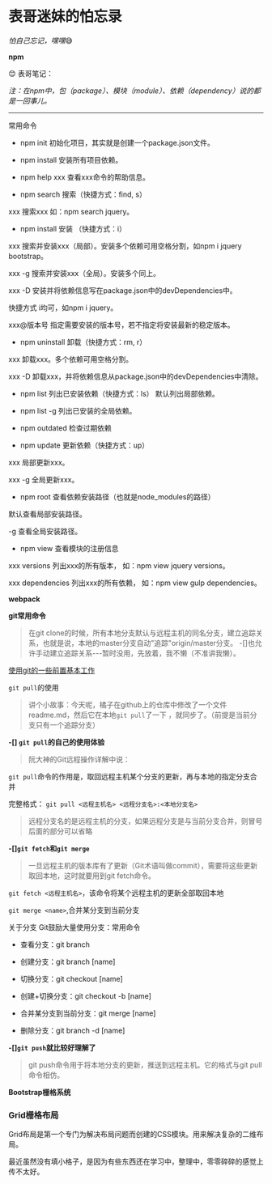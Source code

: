 # 表哥迷妹的怕忘录

*怕自己忘记，嘿嘿*:sweat_smile:


**npm**

:blush: 表哥笔记：

*注：在npm中，包（package）、模块（module）、依赖（dependency）说的都是一回事儿。* 

***

常用命令

* npm init 初始化项目，其实就是创建一个package.json文件。

* npm install 安装所有项目依赖。

* npm help xxx 查看xxx命令的帮助信息。

* npm search 搜索（快捷方式：find, s）

xxx 搜索xxx 如：npm search jquery。

* npm install 安装 （快捷方式：i）

xxx 搜索并安装xxx（局部）。安装多个依赖可用空格分割，如npm i jquery bootstrap。

xxx -g 搜索并安装xxx（全局）。安装多个同上。

xxx -D 安装并将依赖信息写在package.json中的devDependencies中。

快捷方式 i均可，如npm i jquery。

xxx@版本号 指定需要安装的版本号，若不指定将安装最新的稳定版本。

* npm uninstall 卸载（快捷方式：rm, r）

xxx 卸载xxx。多个依赖可用空格分割。

xxx -D 卸载xxx，并将依赖信息从package.json中的devDependencies中清除。

* npm list 列出已安装依赖（快捷方式：ls）
默认列出局部依赖。

* npm list -g 列出已安装的全局依赖。

* npm outdated 检查过期依赖

* npm update 更新依赖（快捷方式：up）

xxx 局部更新xxx。

xxx -g 全局更新xxx。

* npm root 查看依赖安装路径（也就是node_modules的路径）

默认查看局部安装路径。

-g 查看全局安装路径。

* npm view 查看模块的注册信息

xxx versions 列出xxx的所有版本， 如：npm view jquery versions。

xxx dependencies 列出xxx的所有依赖， 如：npm view gulp dependencies。


**webpack**

**git常用命令**

>在git clone的时候，所有本地分支默认与远程主机的同名分支，建立追踪关系，也就是说，本地的master分支自动"追踪"origin/master分支。
-[]也允许手动建立追踪关系---暂时没用，先放着，我不懒（不准讲我懒）。

[使用git的一些前置基本工作](https://xiajm.me/2018/08/17/%E5%A6%82%E4%BD%95%E5%B0%86%E6%9C%AC%E5%9C%B0%E6%96%87%E4%BB%B6%E4%B8%8A%E4%BC%A0%E8%87%B3github/)

`git pull`的使用

>讲个小故事：今天呢，橘子在github上的仓库中修改了一个文件readme.md，然后它在本地`git pull`了一下
>，就同步了。（前提是当前分支只有一个追踪分支）

**-[] `git pull`的自己的使用体验**
>阮大神的Git远程操作详解中说：

`git pull`命令的作用是，取回远程主机某个分支的更新，再与本地的指定分支合并

完整格式：
`git pull <远程主机名> <远程分支名>:<本地分支名>`

>远程分支名的是远程主机的分支，如果远程分支是与当前分支合并，则冒号后面的部分可以省略

**-[]`git fetch`和`git merge`**
>一旦远程主机的版本库有了更新（Git术语叫做commit），需要将这些更新取回本地，这时就要用到git fetch命令。

`git fetch <远程主机名>`，该命令将某个远程主机的更新全部取回本地

`git merge <name>`,合并某分支到当前分支

关于分支
Git鼓励大量使用分支：常用命令

* 查看分支：git branch

* 创建分支：git branch [name]

* 切换分支：git checkout [name]

* 创建+切换分支：git checkout -b [name]

* 合并某分支到当前分支：git merge [name]

* 删除分支：git branch -d [name]

**-[]`git push`就比较好理解了**
>git push命令用于将本地分支的更新，推送到远程主机。它的格式与git pull命令相仿。


**Bootstrap栅格系统**

### Grid栅格布局

Grid布局是第一个专门为解决布局问题而创建的CSS模块。用来解决复杂的二维布局。




最近虽然没有填小格子，是因为有些东西还在学习中，整理中，零零碎碎的感觉上传不太好。
